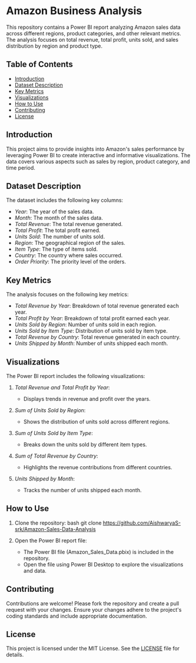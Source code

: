 # Amazon Business Analysis

This repository contains a Power BI report analyzing Amazon sales data across different regions, product categories, and other relevant metrics. The analysis focuses on total revenue, total profit, units sold, and sales distribution by region and product type.

## Table of Contents

- [Introduction](#introduction)
- [Dataset Description](#dataset-description)
- [Key Metrics](#key-metrics)
- [Visualizations](#visualizations)
- [How to Use](#how-to-use)
- [Contributing](#contributing)
- [License](#license)

## Introduction

This project aims to provide insights into Amazon's sales performance by leveraging Power BI to create interactive and informative visualizations. The data covers various aspects such as sales by region, product category, and time period.

## Dataset Description

The dataset includes the following key columns:

- *Year*: The year of the sales data.
- *Month*: The month of the sales data.
- *Total Revenue*: The total revenue generated.
- *Total Profit*: The total profit earned.
- *Units Sold*: The number of units sold.
- *Region*: The geographical region of the sales.
- *Item Type*: The type of items sold.
- *Country*: The country where sales occurred.
- *Order Priority*: The priority level of the orders.

## Key Metrics

The analysis focuses on the following key metrics:

- *Total Revenue by Year*: Breakdown of total revenue generated each year.
- *Total Profit by Year*: Breakdown of total profit earned each year.
- *Units Sold by Region*: Number of units sold in each region.
- *Units Sold by Item Type*: Distribution of units sold by item type.
- *Total Revenue by Country*: Total revenue generated in each country.
- *Units Shipped by Month*: Number of units shipped each month.

## Visualizations

The Power BI report includes the following visualizations:

1. *Total Revenue and Total Profit by Year*:
   - Displays trends in revenue and profit over the years.

2. *Sum of Units Sold by Region*:
   - Shows the distribution of units sold across different regions.

3. *Sum of Units Sold by Item Type*:
   - Breaks down the units sold by different item types.

4. *Sum of Total Revenue by Country*:
   - Highlights the revenue contributions from different countries.

5. *Units Shipped by Month*:
   - Tracks the number of units shipped each month.

## How to Use

1. Clone the repository:
   bash
   git clone https://github.com/AishwaryaS-srk/Amazon-Sales-Data-Analysis
   

2. Open the Power BI report file:
   - The Power BI file (Amazon_Sales_Data.pbix) is included in the repository.
   - Open the file using Power BI Desktop to explore the visualizations and data.

## Contributing

Contributions are welcome! Please fork the repository and create a pull request with your changes. Ensure your changes adhere to the project's coding standards and include appropriate documentation.

## License

This project is licensed under the MIT License. See the [LICENSE](LICENSE) file for details.
